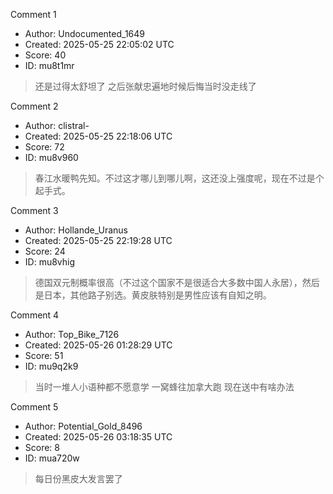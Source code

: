 Comment 1

- Author: Undocumented_1649
- Created: 2025-05-25 22:05:02 UTC
- Score: 40
- ID: mu8t1mr

> 还是过得太舒坦了 之后张献忠遍地时候后悔当时没走线了

Comment 2

- Author: clistral-
- Created: 2025-05-25 22:18:06 UTC
- Score: 72
- ID: mu8v960

> 春江水暖鸭先知。不过这才哪儿到哪儿啊，这还没上强度呢，现在不过是个起手式。

Comment 3

- Author: Hollande_Uranus
- Created: 2025-05-25 22:19:28 UTC
- Score: 24
- ID: mu8vhig

> 德国双元制概率很高（不过这个国家不是很适合大多数中国人永居），然后是日本，其他路子别选。黄皮肤特别是男性应该有自知之明。

Comment 4

- Author: Top_Bike_7126
- Created: 2025-05-26 01:28:29 UTC
- Score: 51
- ID: mu9q2k9

> 当时一堆人小语种都不愿意学 一窝蜂往加拿大跑 现在送中有啥办法

Comment 5

- Author: Potential_Gold_8496
- Created: 2025-05-26 03:18:35 UTC
- Score: 8
- ID: mua720w

> 每日份黑皮大发言罢了
